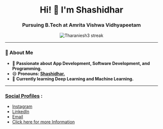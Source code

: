 <h1 align="center">Hi! 👋 I'm Shashidhar</h1>
<h3 align="center">Pursuing B.Tech at Amrita Vishwa Vidhyapeetam</h3>

<p align="center">
    <img src="https://github-readme-streak-stats.herokuapp.com/?user=In-Shashidhar-R&theme=midnight-purple&hide_border=true&border=DD0404&ring=00DDCF&background=000000&stroke=00DDAA&fire=DD08DC&currStreakNum=DD0202" alt="Tharaniesh3 streak" />
</p>

---

### 🚀 About Me
- 🔭 **Passionate about App Development, Software Development, and Programming.**
- 😄 **Pronouns: <u>Shashidhar.</u>**
- 🔮 **Currently learning Deep Learning and Machine Learning.**

---

### <u>Social Profiles</u> :
- [Instagram](https://www.instagram.com/imthaxx/](https://www.instagram.com/_.sign._in/))
- [LinkedIn](https://www.linkedin.com/in/tharaniesh-p-r-1429a3171/](https://www.linkedin.com/in/shashidhar-rajaram-065582268/))
- [Email](mailto:shashidhar23704@gmail.com)
- [Click here for more Information](https://shashidhar-port-folio.netlify.app/)
